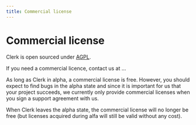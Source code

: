 ```yaml
---
title: Commercial license
---
```


# Commercial license

Clerk is open sourced under [AGPL](https://gitlab.com/linustornkrantz/dataframework/-/blob/master/LICENSE.md?ref_type=heads). 

If you need a commercial licence, contact us at ...

As long as Clerk in alpha, a commercial license is free. However, you should expect to find bugs in the alpha state and since it is important for us that your project succeeds, 
we currently only provide commercial licenses when you sign a support agreement with us.

When Clerk leaves the alpha state, the commercial license will no longer be free (but licenses acquired during alfa will 
still be valid without any cost).
